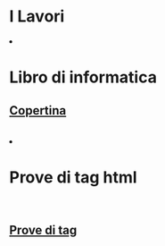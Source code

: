 <h1>I Lavori</h1>
<li><h1>Libro di informatica</h1>
<h2><a href="Copertina.html">Copertina</a></h2></li>
<br>
<li><h1>Prove di tag html</h1></li>
<br>
<h2><a href="Howto.html">Prove di tag</a>
